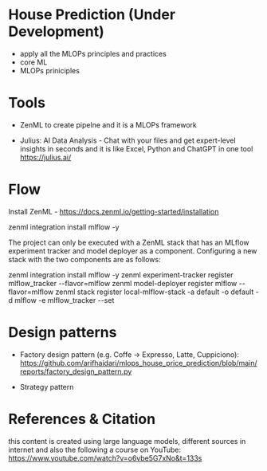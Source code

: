 # House Prediction (Under Development)

- apply all the MLOPs principles and practices 
- core ML
- MLOPs priniciples  

# Tools

- ZenML to create pipelne and it is a MLOPs framework 

- Julius: AI Data Analysis - Chat with your files and get expert-level insights in seconds and it is like Excel, Python and ChatGPT in one tool
https://julius.ai/ 

# Flow
Install ZenML - https://docs.zenml.io/getting-started/installation 

zenml integration install mlflow -y 

The project can only be executed with a ZenML stack that has an MLflow experiment tracker and model deployer as a component. Configuring a new stack with the two components are as follows:

zenml integration install mlflow -y
zenml experiment-tracker register mlflow_tracker --flavor=mlflow
zenml model-deployer register mlflow --flavor=mlflow
zenml stack register local-mlflow-stack -a default -o default -d mlflow -e mlflow_tracker --set

# Design patterns

- Factory design pattern (e.g. Coffe -> Expresso, Latte, Cuppiciono):
https://github.com/arifhaidari/mlops_house_price_prediction/blob/main/reports/factory_design_pattern.py

- Strategy pattern


# References & Citation

this content is created using large language models, different sources in internet and also the following a course on YouTube:
https://www.youtube.com/watch?v=o6vbe5G7xNo&t=133s

